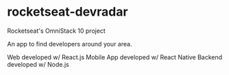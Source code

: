 # rocketseat-devradar
Rocketseat's OmniStack 10 project

An app to find developers around your area.

Web developed w/ React.js
Mobile App developed w/ React Native
Backend developed w/ Node.js
